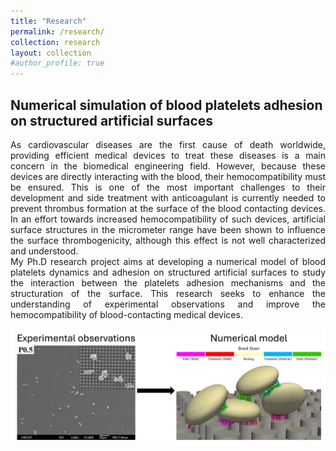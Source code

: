 ```yaml
---
title: "Research"
permalink: /research/
collection: research
layout: collection
#author_profile: true
---
```


## Numerical simulation of blood platelets adhesion on structured artificial surfaces

<div style="text-align: justify">
As cardiovascular diseases are the first cause of death worldwide, providing efficient medical devices to treat these diseases is a main concern in the biomedical engineering field. However, because these devices are directly interacting with the blood, their hemocompatibility must be ensured. This is one of the most important challenges to their development and side treatment with anticoagulant is currently needed to prevent thrombus formation at the surface of the blood contacting devices. In an effort towards increased hemocompatibility of such devices, artificial surface structures in the micrometer range have been shown to influence the surface thrombogenicity, although this effect is not well characterized and understood.
</div>

<div style="text-align: justify">
My Ph.D research project aims at developing a numerical model of blood platelets dynamics and adhesion on structured artificial surfaces to study the interaction between the platelets adhesion mechanisms and the structuration of the surface. This research seeks to enhance the understanding of experimental observations and improve the hemocompatibility of blood-contacting medical devices.
</div>

![Establish a numerical model from experimental observations to understand the interaction between blood platelets and structured artificial surfaces](../_data/Expe_to_num.png)
